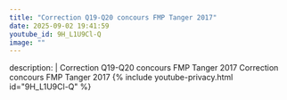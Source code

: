 ```yaml
---
title: "Correction Q19-Q20 concours FMP Tanger 2017"
date: 2025-09-02 19:41:59 
youtube_id: 9H_L1U9Cl-Q
image: ""
---
```

description: |
  Correction Q19-Q20 concours FMP Tanger 2017
  Correction  concours FMP Tanger 2017
{% include youtube-privacy.html id="9H_L1U9Cl-Q" %}
